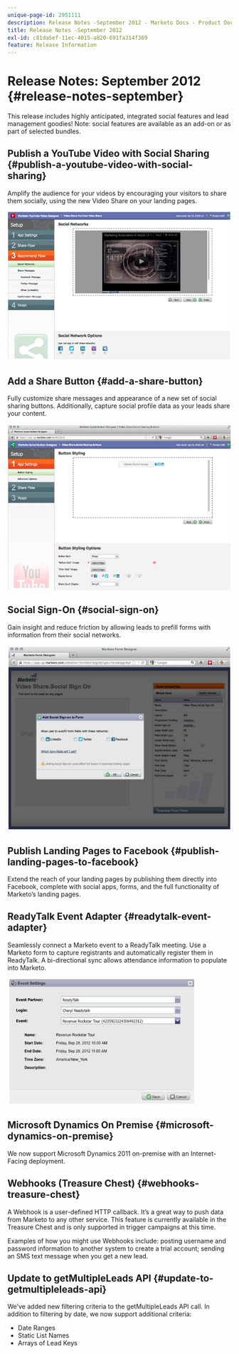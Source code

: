 ```yaml
---
unique-page-id: 2951111
description: Release Notes -September 2012 - Marketo Docs - Product Documentation
title: Release Notes -September 2012
exl-id: c81da5ef-11ec-4015-a820-691fa314f369
feature: Release Information
---
```

# Release Notes: September 2012 {#release-notes-september}

This release includes highly anticipated, integrated social features and lead management goodies! Note: social features are available as an add-on or as part of selected bundles.

## Publish a YouTube Video with Social Sharing {#publish-a-youtube-video-with-social-sharing}

Amplify the audience for your videos by encouraging your visitors to share them socially, using the new Video Share on your landing pages.

![](assets/image2014-9-23-10-3a39-3a21.png)

## Add a Share Button {#add-a-share-button}

Fully customize share messages and appearance of a new set of social sharing buttons. Additionally, capture social profile data as your leads share your content.

![](assets/image2014-9-23-10-3a39-3a46.png)

## Social Sign-On {#social-sign-on}

Gain insight and reduce friction by allowing leads to prefill forms with information from their social networks.

![](assets/image2014-9-23-10-3a40-3a2.png)

## Publish Landing Pages to Facebook {#publish-landing-pages-to-facebook}

Extend the reach of your landing pages by publishing them directly into Facebook, complete with social apps, forms, and the full functionality of Marketo’s landing pages.

## ReadyTalk Event Adapter {#readytalk-event-adapter}

Seamlessly connect a Marketo event to a ReadyTalk meeting. Use a Marketo form to capture registrants and automatically register them in ReadyTalk. A bi-directional sync allows attendance information to populate into Marketo.

![](assets/image2014-9-23-10-3a40-3a16.png)

## Microsoft Dynamics On Premise {#microsoft-dynamics-on-premise}

We now support Microsoft Dynamics 2011 on-premise with an Internet-Facing deployment.

## Webhooks (Treasure Chest) {#webhooks-treasure-chest}

A Webhook is a user-defined HTTP callback. It’s a great way to push data from Marketo to any other service. This feature is currently available in the Treasure Chest and is only supported in trigger campaigns at this time.

Examples of how you might use Webhooks include: posting username and password information to another system to create a trial account; sending an SMS text message when you get a new lead.

## Update to getMultipleLeads API {#update-to-getmultipleleads-api}

We’ve added new filtering criteria to the getMultipleLeads API call. In addition to filtering by date, we now support additional criteria:

* Date Ranges
* Static List Names
* Arrays of Lead Keys
